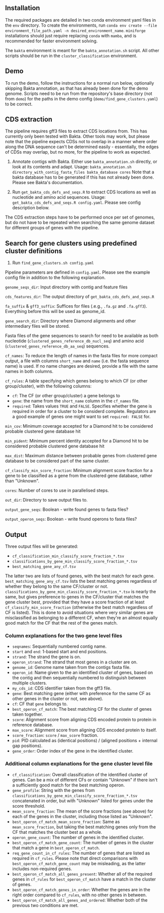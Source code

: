 ## Installation

The required packages are detailed in two conda environment yaml files in the `env` directory. To create the environments, run `conda env create --file environment_file_path.yaml -n desired_environment_name`. `miniforge` installations should just require replacing `conda` with `mamba`, and is recommended for faster environment solving.

The `bakta` environment is meant for the `bakta_annotation.sh` script. All other scripts should be run in the `cluster_classification` environment.

## Demo

To run the demo, follow the instructions for a normal run below, optionally skipping Bakta annotation, as that has already been done for the demo genome. Scripts need to be run from the repository's base directory (not from `demo`) for the paths in the demo config (`demo/find_gene_clusters.yaml`) to be correct.

## CDS extraction

The pipeline requires gff3 files to extract CDS locations from. This has currently only been tested with Bakta. Other tools may work, but please note that the pipeline expects CDSs not to overlap in a manner where order along the DNA sequence can't be determined easily - essentially, the edges of CDSs may overlap, but no more, for the pipeline to work as expected.


1. Annotate contigs with Bakta. Either use `bakta_annotation.sh` directly, or look at its contents and adapt.
    Usage: `bakta_annotation.sh directory_with_contig_fasta_files bakta_database cores`
    Note that a bakta database has to be generated if this has not already been done. Please see Bakta's documentation.

2. Run `get_bakta_cds_defs_and_seqs.R` to extract CDS locations as well as nucleotide and amino acid sequences.
    Usage: `get_bakta_cds_defs_and_seqs.R config.yaml`. Please see config description below.


The CDS extraction steps have to be performed once per set of genomes, but do not have to be repeated when searching the same genome dataset for different groups of genes with the pipeline.

## Search for gene clusters using predefined cluster definitions

1. Run `find_gene_clusters.sh config.yaml`

Pipeline parameters are defined in `config.yaml`. Please see the example config file in addition to the following explanation.

`genome_seqs_dir`: Input directory with contig and feature files

`cds_features_dir`: The output directory of `get_bakta_cds_defs_and_seqs.R`

`fa_suffix` & `gff3_suffix`: Suffices for files (.e.g., `.fa.gz` and `.fa.gff3`). Everything before this will be used as genome_id.

`gene_search_dir`: Directory where Diamond alignments and other intermediary files will be stored.

Fasta files of the gene sequences to search for need to be available as both nucleotide (`clustered_genes_reference_db_nucl_seq`) and amino acid (`clustered_genes_reference_db_aa_seq`) sequences. 

`cf_names`: To reduce the length of names in the fasta files for more compact output, a file with columns `short_name` and `name` (i.e. the fasta sequence name) is used. If no name changes are desired, provide a file with the same names in both columns.

`cf_rules`: A table specifying which genes belong to which CF (or other group/cluster), with the following columns:
- `cf`: The CF (or other group/cluster) a gene belongs to
- `gene`: the name from the `short_name` column in the `cf_names` file.
- `required`: Takes values `TRUE` and `FALSE`. Specifies whether the gene is required in order for a cluster to be considerd complete. Regulators are a good example of genes one might want to set `required: FALSE` for.

`min_cov`: Minimum coverage accepted for a Diamond hit to be considered probable clustered gene database hit

`min_pident`: Minimum percent identity accepted for a Diamond hit to be considered probable clustered gene database hit

`max_dist`: Maximum distance between probable genes from clustered gene database to be considered part of the same cluster.

`cf_classify_min_score_fraction`: Minimum alignment score fraction for a gene to be classified as a gene from the clustered gene database, rather than "Unknown".

`cores`: Number of cores to use in parallelised steps.

`out_dir`: Directory to save output files to.

`output_gene_seqs`: Boolean - write found genes to fasta files?

`output_operon_seqs`: Boolean - write found operons to fasta files?

## Output

Three output files will be generated:

- `cf_classification_min_classify_score_fraction_*.tsv`
- `classifications_by_gene_min_classify_score_fraction_*.tsv`
- `best_matching_gene_any_cf.tsv`

The latter two are lists of found genes, with the best match for each gene. `best_matching_gene_any_cf.tsv` lists the best matching genes regardless of whether they belong to the same CF/cluster or not. `classifications_by_gene_min_classify_score_fraction_*.tsv` is nearly the same, but gives preference to genes in the CF/cluster that matches the gene cluster best, provided that they have a score fraction of at least `cf_classify_min_score_fraction` (otherwise the best match regardless of CF is listed). This is done to avoid situations where very similar genes are misclassified as belonging to a different CF, when they're an almost equally good match for the CF that the rest of the genes match.


### Column explanations for the two gene level files

- `seqnames`: Sequentially numbered contig name.
- `start` and `end`: 1-based start and end positions.
- `strand`: The strand the gene is on.
- `operon_strand`: The strand that most genes in a cluster are on.
- `genome_id`: Genome name taken from the contigs fasta file.
- `operon_id`: Name given to the an identified cluster of genes, based on the contig and then sequentially numbered to distinguish between multiple clusters.
- `my_cds_id`: CDS identifier taken from the gff3 file.
- `gene`: Best matching gene (either with preference for the same CF as other genes in the cluster or not, see above).
- `cf`: CF that `gene` belongs to.
- `best_operon_cf_match`: The best matching CF for the cluster of genes taken together.
- `score`: Alignment score from aligning CDS encoded protein to protein in reference database.
- `max_score`: Alignment score from aligning CDS encoded protein to itself.
- `score_fraction`: `score` / `max_score` fraction.
- `pid`: PID calculated as (identical positions) / (aligned positions + internal gap positions).
- `gene_order`: Order index of the gene in the identified cluster.

### Additional column explanations for the gene cluster level file

- `cf_classification`: Overall classification of the identified cluster of genes. Can be a mix of different CFs or contain "Unknown" if there isn't a sufficiently good match for the best matching operon.
- `gene_profile`: String with the genes from `classifications_by_gene_min_classify_score_fraction_*.tsv` concatenated in order, but with "Unknown" listed for genes under the score threshold.
- `mean_score_fraction`: The mean of the score fractions (see above) for each of the genes in the cluster, including those listed as "Unknown".
- `best_operon_cf_match_mean_score_fraction`: Same as `mean_score_fraction`, but taking the best matching genes only from the CF that matches the cluster best as a whole.
- `operon_gene_count`: The number of genes in the identified cluster.
- `best_operon_cf_match_gene_count`: The number of genes in the cluster that match a gene in `best_operon_cf_match`.
- `req_gene_count_in_cf_rules`: The number of genes that are listed as required in `cf_rules`. Please note that direct comparisons with `best_operon_cf_match_gene_count` may be misleading, as the latter includes non-required genes.
- `best_operon_cf_match_all_genes_present`: Whether all of the required genes in `cf_rules` for `best_operon_cf_match` have a match in the cluster of genes.
- `best_operon_cf_match_genes_in_order`: Whether the genes are in the right order compared to `cf_rules`, with no other genes in between.
- `best_operon_cf_match_all_genes_and_ordered`: Whether both of the previous two conditions are met.
